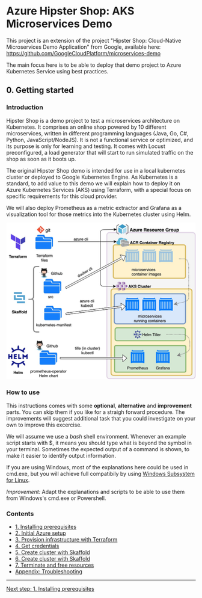 # Azure Hipster Shop: AKS Microservices Demo

This project is an extension of the project "Hipster Shop: Cloud-Native Microservices Demo Application" from Google, available here: https://github.com/GoogleCloudPlatform/microservices-demo

The main focus here is to be able to deploy that demo project to Azure Kubernetes Service using best practices.

## 0. Getting started

### Introduction

Hipster Shop is a demo project to test a microservices architecture on Kubernetes. It comprises an online shop powered by 10 different microservices, written in different programming languages (Java, Go, C#, Python, JavaScript/NodeJS). It is not a functional service or optimized, and its purpose is only for learning and testing. It comes with Locust preconfigured, a load generator that will start to run simulated traffic on the shop as soon as it boots up. 

The original Hipster Shop demo is intended for use in a local kubernetes cluster or deployed to Google Kubernetes Engine. As Kubernetes is a standard, to add value to this demo we will explain how to deploy it on Azure Kubernetes Services (AKS) using Terraform, with a special focus on specific requirements for this cloud provider.

We will also deploy Prometheus as a metric extractor and Grafana as a visualization tool for those metrics into the Kubernetes cluster using Helm.

![general_diagram](./docs/img/general_diagram.jpg)

### How to use

This instructions comes with some __optional__, __alternative__ and __improvement__ parts. You can skip them if you like for a straigh forward procedure. The improvements will suggest additional task that you could investigate on your own to improve this excercise.

We will assume we use a *bash* shell environment. Whenever an example script starts with $, it means you should type what is beyond the symbol in your terminal. Sometimes the expected output of a command is shown, to make it easier to identify output information.

If you are using Windows, most of the explanations here could be used in cmd.exe, but you will achieve full compatibily by using [Windows Subsystem for Linux](https://docs.microsoft.com/en-us/windows/wsl/install-win10).

*Improvement:* Adapt the explanations and scripts to be able to use them from Windows's cmd.exe or Powershell.

### Contents

* [1. Installing prerequisites](./docs/01_prerequisites.md)
* [2. Initial Azure setup](./docs/02_setup_az_sp.md)
* [3. Provision infrastructure with Terraform](./docs/03_infra_terraform.md)
* [4. Get credentials](./docs/04_get_credentials.md)
* [5. Create cluster with Skaffold](./docs/05_cluster_skaffold.md)
* [6. Create cluster with Skaffold](./docs/06_helm.md)
* [7. Terminate and free resources](./docs/98_free_resources.md)
* [Appendix: Troubleshooting](./docs/99_troubleshooting.md)

---
[Next step: 1. Installing prerequisites](./doc/01_prerequisites.md)  
